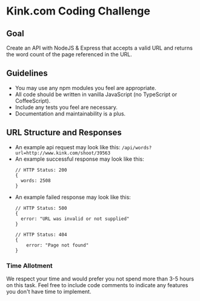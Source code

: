 # Kink.com Coding Challenge

## Goal
Create an API with NodeJS & Express that accepts a valid URL and returns the word count of the page referenced in the URL.

## Guidelines
- You may use any npm modules you feel are appropriate.
- All code should be written in vanilla JavaScript (no TypeScript or CoffeeScript).
- Include any tests you feel are necessary.
- Documentation and maintainability is a plus.

## URL Structure and Responses
- An example api request may look like this: `/api/words?url=http://www.kink.com/shoot/39563`
- An example successful response may look like this:
  ```
  // HTTP Status: 200
  {
    words: 2508
  }
  ```
- An example failed response may look like this:
  ```
  // HTTP Status: 500
  {
    error: "URL was invalid or not supplied"
  }

  // HTTP Status: 404
  {
	  error: "Page not found"
  }
  ```

### Time Allotment
We respect your time and would prefer you not spend more than 3-5 hours on this task. Feel free to include code comments to indicate any features you don't have time to implement.

